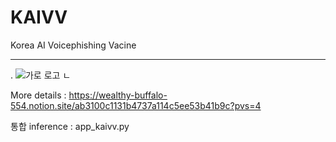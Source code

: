 # KAIVV
Korea AI Voicephishing Vacine
_____________________________
.
![가로 로고 ㄴ](https://github.com/JiseongJeong/KAIVV/assets/130722711/e5fa8abb-6cfe-49c1-9f86-c04c29f0d64e)

More details : https://wealthy-buffalo-554.notion.site/ab3100c1131b4737a114c5ee53b41b9c?pvs=4

통합 inference : app_kaivv.py 
